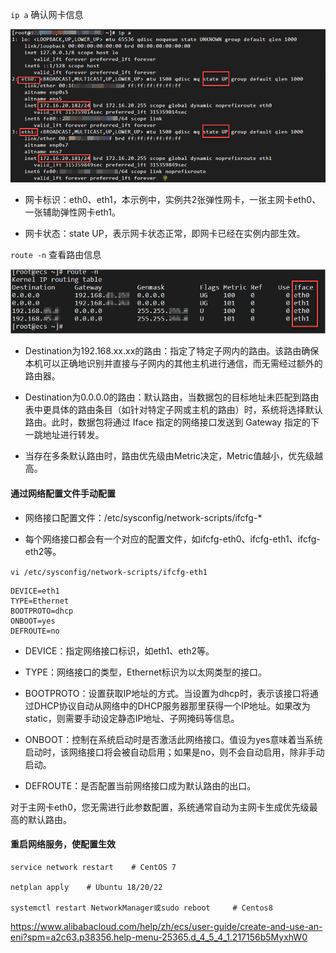 `ip a` 确认网卡信息

![alt text](image.png)

- 网卡标识：eth0、eth1，本示例中，实例共2张弹性网卡，一张主网卡eth0、一张辅助弹性网卡eth1。

- 网卡状态：state UP，表示网卡状态正常，即网卡已经在实例内部生效。

`route -n` 查看路由信息

![alt text](image-1.png)

- Destination为192.168.xx.xx的路由：指定了特定子网内的路由。该路由确保本机可以正确地识别并直接与子网内的其他主机进行通信，而无需经过额外的路由器。

- Destination为0.0.0.0的路由：默认路由，当数据包的目标地址未匹配到路由表中更具体的路由条目（如针对特定子网或主机的路由）时，系统将选择默认路由。此时，数据包将通过 Iface 指定的网络接口发送到 Gateway 指定的下一跳地址进行转发。

- 当存在多条默认路由时，路由优先级由Metric决定，Metric值越小，优先级越高。

#### 通过网络配置文件手动配置
- 网络接口配置文件：/etc/sysconfig/network-scripts/ifcfg-*

- 每个网络接口都会有一个对应的配置文件，如ifcfg-eth0、ifcfg-eth1、ifcfg-eth2等。

`vi /etc/sysconfig/network-scripts/ifcfg-eth1`

```
DEVICE=eth1      
TYPE=Ethernet
BOOTPROTO=dhcp
ONBOOT=yes
DEFROUTE=no
```

- DEVICE：指定网络接口标识，如eth1、eth2等。

- TYPE：网络接口的类型，Ethernet标识为以太网类型的接口。

- BOOTPROTO：设置获取IP地址的方式。当设置为dhcp时，表示该接口将通过DHCP协议自动从网络中的DHCP服务器那里获得一个IP地址。如果改为static，则需要手动设定静态IP地址、子网掩码等信息。

- ONBOOT：控制在系统启动时是否激活此网络接口。值设为yes意味着当系统启动时，该网络接口将会被自动启用；如果是no，则不会自动启用，除非手动启动。

- DEFROUTE：是否配置当前网络接口成为默认路由的出口。

对于主网卡eth0，您无需进行此参数配置，系统通常自动为主网卡生成优先级最高的默认路由。


#### 重启网络服务，使配置生效
```
service network restart    # CentOS 7

netplan apply    # Ubuntu 18/20/22

systemctl restart NetworkManager或sudo reboot     # Centos8
```

https://www.alibabacloud.com/help/zh/ecs/user-guide/create-and-use-an-eni?spm=a2c63.p38356.help-menu-25365.d_4_5_4_1.217156b5MyxhW0